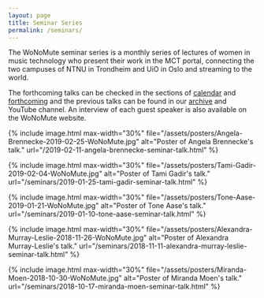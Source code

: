```yaml
---
layout: page
title: Seminar Series
permalink: /seminars/
---
```


The WoNoMute seminar series is a monthly series of lectures of women in music technology who present their work in the MCT portal, connecting the two campuses of NTNU in Trondheim and UiO in Oslo and streaming to the world.

The forthcoming talks can be checked in the sections of [calendar](/seminars/calendar/) and [forthcoming](/seminars/forthcoming/) and the previous talks can be found in our [archive](/seminars/past/) and YouTube channel. An interview of each guest speaker is also available on the WoNoMute website.

<div id="posters">

{% include image.html
max-width="30%" file="/assets/posters/Angela-Brennecke-2019-02-25-WoNoMute.jpg" alt="Poster of Angela Brennecke's talk." url="/2019-02-11-angela-brennecke-seminar-talk.html"
%}

{% include image.html
max-width="30%" file="/assets/posters/Tami-Gadir-2019-02-04-WoNoMute.jpg" alt="Poster of Tami Gadir's talk." url="/seminars/2019-01-25-tami-gadir-seminar-talk.html"
%}

{% include image.html
max-width="30%" file="/assets/posters/Tone-Aase-2019-01-21-WoNoMute.jpg" alt="Poster of Tone Aase's talk." url="/seminars/2019-01-10-tone-aase-seminar-talk.html"
%}

{% include image.html
max-width="30%" file="/assets/posters/Alexandra-Murray-Leslie-2018-11-26-WoNoMute.jpg" alt="Poster of Alexandra Murray-Leslie's talk."
url="/seminars/2018-11-11-alexandra-murray-leslie-seminar-talk.html"
%}

{% include image.html
max-width="30%" file="/assets/posters/Miranda-Moen-2018-10-30-WoNoMute.jpg" alt="Poster of Miranda Moen's talk."
url="/seminars/2018-10-17-miranda-moen-seminar-talk.html"
%}

</div>
